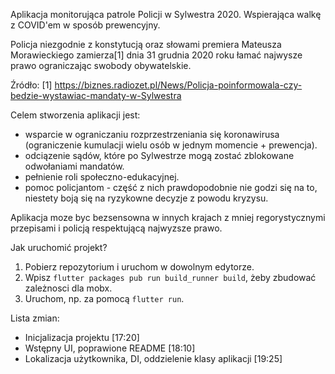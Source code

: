 Aplikacja monitorująca patrole Policji w Sylwestra 2020. Wspierająca walkę z COVID'em w sposób prewencyjny.

Policja niezgodnie z konstytucją oraz słowami premiera Mateusza Morawieckiego zamierza[1] dnia 31 grudnia 2020 roku łamać najwysze prawo ograniczając swobody obywatelskie.

Źródło:
[1] https://biznes.radiozet.pl/News/Policja-poinformowala-czy-bedzie-wystawiac-mandaty-w-Sylwestra


Celem stworzenia aplikacji jest: 

- wsparcie w ograniczaniu rozprzestrzeniania się koronawirusa (ograniczenie kumulacji wielu osób w jednym momencie + prewencja).
- odciązenie sądów, które po Sylwestrze mogą zostać zblokowane odwołaniami mandatów.
- pełnienie roli społeczno-edukacyjnej.
- pomoc policjantom - część z nich prawdopodobnie nie godzi się na to, niestety boją się na ryzykowne decyzje z powodu kryzysu.

Aplikacja moze byc bezsensowna w innych krajach z mniej regorystycznymi przepisami i policją respektującą najwyzsze prawo. 

Jak uruchomić projekt?
1. Pobierz repozytorium i uruchom w dowolnym edytorze.
2. Wpisz ```flutter packages pub run build_runner build```, żeby zbudować zależnosci dla mobx.
3. Uruchom, np. za pomocą ```flutter run```.


Lista zmian:
- Inicjalizacja projektu [17:20]
- Wstępny UI, poprawione README [18:10]
- Lokalizacja użytkownika, DI, oddzielenie klasy aplikacji [19:25]